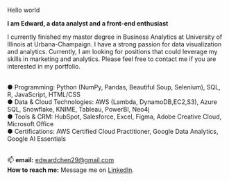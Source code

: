 Hello world

**I am Edward, a data analyst and a front-end enthusiast**

I currently finished my master degree in Business Analytics at University of Illinois at Urbana-Champaign. I have a strong passion for data visualization and analytics. 
Currently, I am looking for positions that could leverage my skills in marketing and analytics. Please feel free to contact me if you are interested in my portfolio.


<br>● Programming:‬‭ Python (NumPy, Pandas, Beautiful Soup,‬‭ Selenium), SQL, R, JavaScript, HTML/CSS‬
<br>● Data & Cloud Technologies:‬‭ AWS (Lambda, DynamoDB,EC2,S3),‬‭ Azure SQL, Snowflake, KNIME,‬ Tableau, PowerBI, Neo4j‬
<br>● Tools & CRM:‬‭ HubSpot, Salesforce, Excel, Figma, Adobe‬‭ Creative Cloud, Microsoft Office‬
<br>● Certifications:‬‭ AWS Certified Cloud Practitioner,‬‭ Google Data Analytics, Google AI Essentials‬
‭

<br>📫 **email:** edwardchen29@gmail.com
<br> **How to reach me:** Message me on [LinkedIn](https://www.linkedin.com/in/edwardshihyichen/).

<!---
ShiiCSY/ShiiCSY is a ✨ special ✨ repository because its `README.md` (this file) appears on your GitHub profile.
You can click the Preview link to take a look at your changes.
--->
